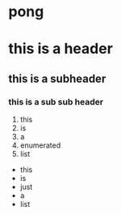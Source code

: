 pong
====


# this is a header
## this is a subheader
### this is a sub sub header

1. this
2. is
3. a
4. enumerated
5. list

- this
- is
- just
- a 
- list

